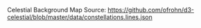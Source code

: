Celestial Background Map Source: https://github.com/ofrohn/d3-celestial/blob/master/data/constellations.lines.json

